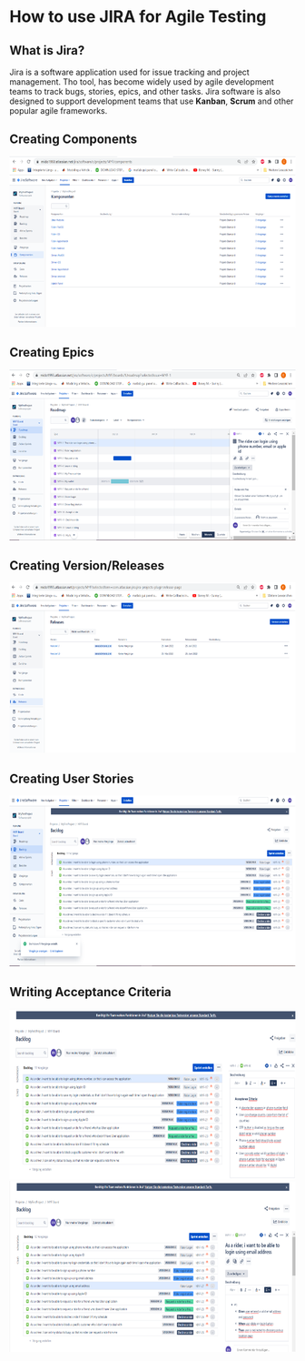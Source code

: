 # How to use JIRA for Agile Testing
## What is Jira?
Jira is a software application used for issue tracking and project management. Tho tool, has become widely used by agile development 
teams to track bugs, stories, epics, and other tasks. Jira software is also designed to support development teams that use **Kanban**,
**Scrum** and other popular agile frameworks.

## Creating Components 
<img src="https://github.com/ELMehdiNaor/The-Complete-2022-Software-Testing-Bootcamp/blob/main/11-%20How%20to%20use%20JIRA%20for%20Agile%20Testing/Jira_Components.png" width="600" height="300">

## Creating Epics 
<img src="https://github.com/ELMehdiNaor/The-Complete-2022-Software-Testing-Bootcamp/blob/main/11-%20How%20to%20use%20JIRA%20for%20Agile%20Testing/Jira_Create_Epics.png" width="600" height="300">

## Creating Version/Releases
<img src="https://github.com/ELMehdiNaor/The-Complete-2022-Software-Testing-Bootcamp/blob/main/11-%20How%20to%20use%20JIRA%20for%20Agile%20Testing/Jira_Version_Releases.png" width="600" height="300">

## Creating User Stories 
<img src="https://github.com/ELMehdiNaor/The-Complete-2022-Software-Testing-Bootcamp/blob/main/11-%20How%20to%20use%20JIRA%20for%20Agile%20Testing/Jira_User_Stories.png" width="600" height="300">

## Writing Acceptance Criteria 
<img src="https://github.com/ELMehdiNaor/The-Complete-2022-Software-Testing-Bootcamp/blob/main/11-%20How%20to%20use%20JIRA%20for%20Agile%20Testing/Jira_Acceptance_Criteria.png" width="600" height="300">

<img src="https://github.com/ELMehdiNaor/The-Complete-2022-Software-Testing-Bootcamp/blob/main/11-%20How%20to%20use%20JIRA%20for%20Agile%20Testing/Jira_Acceptance_Criteria2.png" width="600" height="300">
